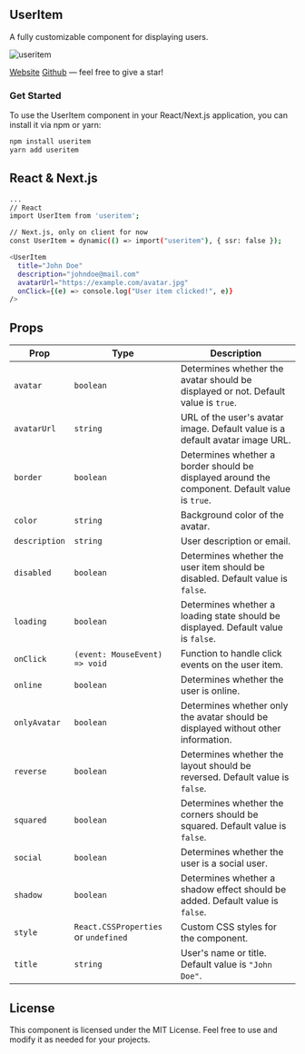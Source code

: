## UserItem

A fully customizable component for displaying users.

![useritem](https://www.useritem.dev/ui.png)

[Website](https://dub.sh/useritem)
[Github](https://dub.sh/useritem-github) — feel free to give a star!

### Get Started

To use the UserItem component in your React/Next.js application, you can install it via npm or yarn:

```bash
npm install useritem
yarn add useritem
```

## React & Next.js

```bash
...
// React
import UserItem from 'useritem';

// Next.js, only on client for now
const UserItem = dynamic(() => import("useritem"), { ssr: false });

<UserItem
  title="John Doe"
  description="johndoe@mail.com"
  avatarUrl="https://example.com/avatar.jpg"
  onClick={(e) => console.log("User item clicked!", e)}
/>
```

## Props

| Prop         | Type                                  | Description                                                                                                                                                         |
|--------------|---------------------------------------|---------------------------------------------------------------------------------------------------------------------------------------------------------------------|
| `avatar`     | `boolean`                             | Determines whether the avatar should be displayed or not. Default value is `true`.                                                                                  |
| `avatarUrl`  | `string`                              | URL of the user's avatar image. Default value is a default avatar image URL.                                                                                        |
| `border`     | `boolean`                             | Determines whether a border should be displayed around the component. Default value is `true`.                                                                       |
| `color`      | `string`                              | Background color of the avatar.                                                                                                                                      |
| `description`| `string`                              | User description or email.                                                                                                                                           |
| `disabled`   | `boolean`                             | Determines whether the user item should be disabled. Default value is `false`.                                                                                      |
| `loading`    | `boolean`                             | Determines whether a loading state should be displayed. Default value is `false`.                                                                                   |
| `onClick`    | `(event: MouseEvent) => void`         | Function to handle click events on the user item.                                                                                                                   |
| `online`     | `boolean`                             | Determines whether the user is online.                                                                                                                              |
| `onlyAvatar` | `boolean`                             | Determines whether only the avatar should be displayed without other information.                                                                                   |
| `reverse`    | `boolean`                             | Determines whether the layout should be reversed. Default value is `false`.                                                                                         |
| `squared`    | `boolean`                             | Determines whether the corners should be squared. Default value is `false`.                                                                                         |
| `social`     | `boolean`                             | Determines whether the user is a social user.                                                                                                                       |
| `shadow`     | `boolean`                             | Determines whether a shadow effect should be added. Default value is `false`.                                                                                        |
| `style`      | `React.CSSProperties` or `undefined`  | Custom CSS styles for the component.                                                                                                                                |
| `title`      | `string`                              | User's name or title. Default value is `"John Doe"`.                                                                                                                 |


## License
This component is licensed under the MIT License. Feel free to use and modify it as needed for your projects.
